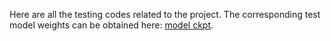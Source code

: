 Here are all the testing codes related to the project. The corresponding test model weights can be obtained here: [model ckpt](www.baidu.com).
